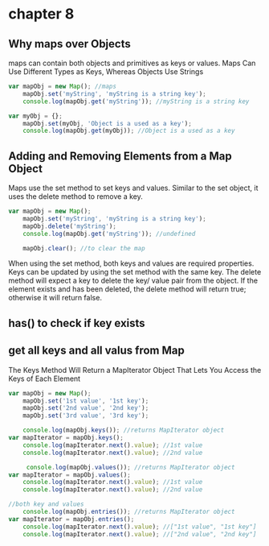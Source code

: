 # chapter 8

## Why maps over Objects

maps can contain both objects and primitives as keys or values. Maps Can Use Different Types as Keys, Whereas Objects
Use Strings

```js
var mapObj = new Map(); //maps
    mapObj.set('myString', 'myString is a string key');
    console.log(mapObj.get('myString')); //myString is a string key

var myObj = {};
    mapObj.set(myObj, 'Object is a used as a key');
    console.log(mapObj.get(myObj)); //Object is a used as a key
```

## Adding and Removing Elements from a Map Object

Maps use the set method to set keys and values. Similar to the set object, it uses the delete method to remove a key.

```js
var mapObj = new Map();
    mapObj.set('myString', 'myString is a string key');
    mapObj.delete('myString');
    console.log(mapObj.get('myString')); //undefined

    mapObj.clear(); //to clear the map
```

When using the set method, both keys and values are required properties. Keys can be updated by using the set method
with the same key. The delete method will expect a key to delete the key/ value pair from the object. If the element
exists and has been deleted, the delete method will return true; otherwise it will return false.

## has() to check if key exists

## get all keys and all valus from Map

The Keys Method Will Return a MapIterator Object That Lets You Access the Keys of Each Element

```js
var mapObj = new Map();
    mapObj.set('1st value', '1st key');
    mapObj.set('2nd value', '2nd key');
    mapObj.set('3rd value', '3rd key');

    console.log(mapObj.keys()); //returns MapIterator object
var mapIterator = mapObj.keys();
    console.log(mapIterator.next().value); //1st value
    console.log(mapIterator.next().value); //2nd value

     console.log(mapObj.values()); //returns MapIterator object
var mapIterator = mapObj.values();
    console.log(mapIterator.next().value); //1st value
    console.log(mapIterator.next().value); //2nd value

//both key and values
    console.log(mapObj.entries()); //returns MapIterator object
var mapIterator = mapObj.entries();
    console.log(mapIterator.next().value); //["1st value", "1st key"]
    console.log(mapIterator.next().value); //["2nd value", "2nd key"]
```

